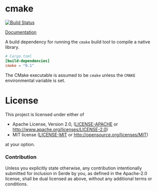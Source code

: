 # cmake

[![Build Status](https://travis-ci.org/alexcrichton/cmake-rs.svg?branch=master)](https://travis-ci.org/alexcrichton/cmake-rs)

[Documentation](https://docs.rs/cmake)

A build dependency for running the `cmake` build tool to compile a native
library.

```toml
# Cargo.toml
[build-dependencies]
cmake = "0.1"
```

The CMake executable is assumed to be `cmake` unless the `CMAKE`
environmental variable is set.

# License

This project is licensed under either of

 * Apache License, Version 2.0, ([LICENSE-APACHE](LICENSE-APACHE) or
   http://www.apache.org/licenses/LICENSE-2.0)
 * MIT license ([LICENSE-MIT](LICENSE-MIT) or
   http://opensource.org/licenses/MIT)

at your option.

### Contribution

Unless you explicitly state otherwise, any contribution intentionally submitted
for inclusion in Serde by you, as defined in the Apache-2.0 license, shall be
dual licensed as above, without any additional terms or conditions.

